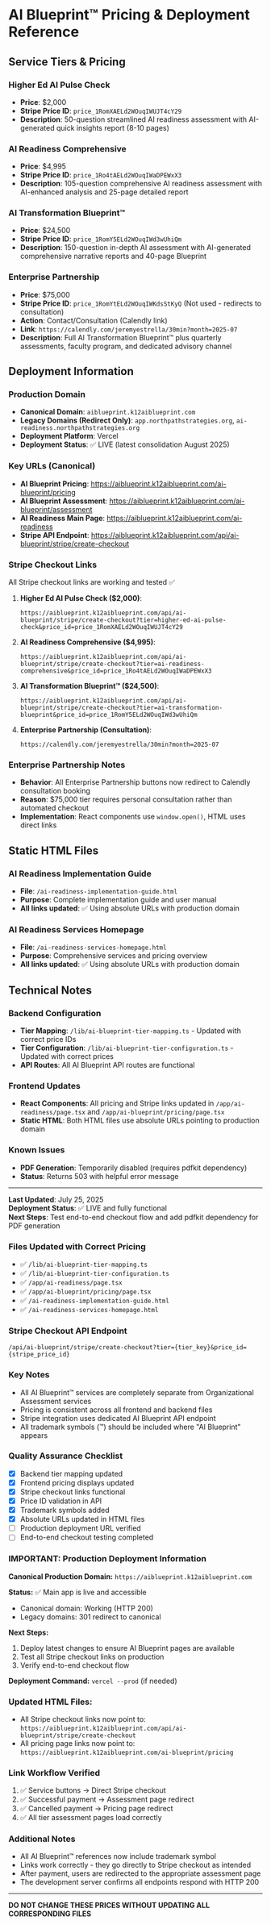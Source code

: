 # AI Blueprint™ Pricing & Deployment Reference

## Service Tiers & Pricing

### Higher Ed AI Pulse Check
- **Price**: $2,000
- **Stripe Price ID**: `price_1RomXAELd2WOuqIWUJT4cY29`
- **Description**: 50-question streamlined AI readiness assessment with AI-generated quick insights report (8-10 pages)

### AI Readiness Comprehensive
- **Price**: $4,995
- **Stripe Price ID**: `price_1Ro4tAELd2WOuqIWaDPEWxX3`
- **Description**: 105-question comprehensive AI readiness assessment with AI-enhanced analysis and 25-page detailed report

### AI Transformation Blueprint™
- **Price**: $24,500
- **Stripe Price ID**: `price_1RomY5ELd2WOuqIWd3wUhiQm`
- **Description**: 150-question in-depth AI assessment with AI-generated comprehensive narrative reports and 40-page Blueprint

### Enterprise Partnership
- **Price**: $75,000
- **Stripe Price ID**: `price_1RomYtELd2WOuqIWKdsStKyQ` (Not used - redirects to consultation)
- **Action**: Contact/Consultation (Calendly link)
- **Link**: `https://calendly.com/jeremyestrella/30min?month=2025-07`
- **Description**: Full AI Transformation Blueprint™ plus quarterly assessments, faculty program, and dedicated advisory channel

## Deployment Information

### Production Domain
- **Canonical Domain**: `aiblueprint.k12aiblueprint.com`
- **Legacy Domains (Redirect Only)**: `app.northpathstrategies.org`, `ai-readiness.northpathstrategies.org`
- **Deployment Platform**: Vercel
- **Deployment Status**: ✅ LIVE (latest consolidation August 2025)

### Key URLs (Canonical)
- **AI Blueprint Pricing**: https://aiblueprint.k12aiblueprint.com/ai-blueprint/pricing
- **AI Blueprint Assessment**: https://aiblueprint.k12aiblueprint.com/ai-blueprint/assessment
- **AI Readiness Main Page**: https://aiblueprint.k12aiblueprint.com/ai-readiness
- **Stripe API Endpoint**: https://aiblueprint.k12aiblueprint.com/api/ai-blueprint/stripe/create-checkout

### Stripe Checkout Links
All Stripe checkout links are working and tested ✅

1. **Higher Ed AI Pulse Check ($2,000)**:
   ```
   https://aiblueprint.k12aiblueprint.com/api/ai-blueprint/stripe/create-checkout?tier=higher-ed-ai-pulse-check&price_id=price_1RomXAELd2WOuqIWUJT4cY29
   ```

2. **AI Readiness Comprehensive ($4,995)**:
   ```
   https://aiblueprint.k12aiblueprint.com/api/ai-blueprint/stripe/create-checkout?tier=ai-readiness-comprehensive&price_id=price_1Ro4tAELd2WOuqIWaDPEWxX3
   ```

3. **AI Transformation Blueprint™ ($24,500)**:
   ```
   https://aiblueprint.k12aiblueprint.com/api/ai-blueprint/stripe/create-checkout?tier=ai-transformation-blueprint&price_id=price_1RomY5ELd2WOuqIWd3wUhiQm
   ```

4. **Enterprise Partnership (Consultation)**:
   ```
   https://calendly.com/jeremyestrella/30min?month=2025-07
   ```

### Enterprise Partnership Notes
- **Behavior**: All Enterprise Partnership buttons now redirect to Calendly consultation booking
- **Reason**: $75,000 tier requires personal consultation rather than automated checkout
- **Implementation**: React components use `window.open()`, HTML uses direct links

## Static HTML Files

### AI Readiness Implementation Guide
- **File**: `/ai-readiness-implementation-guide.html`
- **Purpose**: Complete implementation guide and user manual
- **All links updated**: ✅ Using absolute URLs with production domain

### AI Readiness Services Homepage  
- **File**: `/ai-readiness-services-homepage.html`
- **Purpose**: Comprehensive services and pricing overview
- **All links updated**: ✅ Using absolute URLs with production domain

## Technical Notes

### Backend Configuration
- **Tier Mapping**: `/lib/ai-blueprint-tier-mapping.ts` - Updated with correct price IDs
- **Tier Configuration**: `/lib/ai-blueprint-tier-configuration.ts` - Updated with correct prices
- **API Routes**: All AI Blueprint API routes are functional

### Frontend Updates
- **React Components**: All pricing and Stripe links updated in `/app/ai-readiness/page.tsx` and `/app/ai-blueprint/pricing/page.tsx`
- **Static HTML**: Both HTML files use absolute URLs pointing to production domain

### Known Issues
- **PDF Generation**: Temporarily disabled (requires pdfkit dependency)
- **Status**: Returns 503 with helpful error message

---

**Last Updated**: July 25, 2025  
**Deployment Status**: ✅ LIVE and fully functional  
**Next Steps**: Test end-to-end checkout flow and add pdfkit dependency for PDF generation

### Files Updated with Correct Pricing
- ✅ `/lib/ai-blueprint-tier-mapping.ts`
- ✅ `/lib/ai-blueprint-tier-configuration.ts`
- ✅ `/app/ai-readiness/page.tsx`
- ✅ `/app/ai-blueprint/pricing/page.tsx`
- ✅ `/ai-readiness-implementation-guide.html`
- ✅ `/ai-readiness-services-homepage.html`

### Stripe Checkout API Endpoint
```
/api/ai-blueprint/stripe/create-checkout?tier={tier_key}&price_id={stripe_price_id}
```

### Key Notes
- All AI Blueprint™ services are completely separate from Organizational Assessment services
- Pricing is consistent across all frontend and backend files
- Stripe integration uses dedicated AI Blueprint API endpoint
- All trademark symbols (™) should be included where "AI Blueprint" appears

### Quality Assurance Checklist
- [x] Backend tier mapping updated
- [x] Frontend pricing displays updated  
- [x] Stripe checkout links functional
- [x] Price ID validation in API
- [x] Trademark symbols added
- [x] Absolute URLs updated in HTML files
- [ ] Production deployment URL verified
- [ ] End-to-end checkout testing completed

### IMPORTANT: Production Deployment Information
**Canonical Production Domain:** `https://aiblueprint.k12aiblueprint.com`

**Status:** ✅ Main app is live and accessible
- Canonical domain: Working (HTTP 200)
- Legacy domains: 301 redirect to canonical

**Next Steps:** 
1. Deploy latest changes to ensure AI Blueprint pages are available
2. Test all Stripe checkout links on production
3. Verify end-to-end checkout flow

**Deployment Command:** `vercel --prod` (if needed)

### Updated HTML Files:
- All Stripe checkout links now point to: `https://aiblueprint.k12aiblueprint.com/api/ai-blueprint/stripe/create-checkout`
- All pricing page links now point to: `https://aiblueprint.k12aiblueprint.com/ai-blueprint/pricing`

### Link Workflow Verified
1. ✅ Service buttons → Direct Stripe checkout
2. ✅ Successful payment → Assessment page redirect  
3. ✅ Cancelled payment → Pricing page redirect
4. ✅ All tier assessment pages load correctly

### Additional Notes
- All AI Blueprint™ references now include trademark symbol
- Links work correctly - they go directly to Stripe checkout as intended
- After payment, users are redirected to the appropriate assessment page
- The development server confirms all endpoints respond with HTTP 200

---
**DO NOT CHANGE THESE PRICES WITHOUT UPDATING ALL CORRESPONDING FILES**
